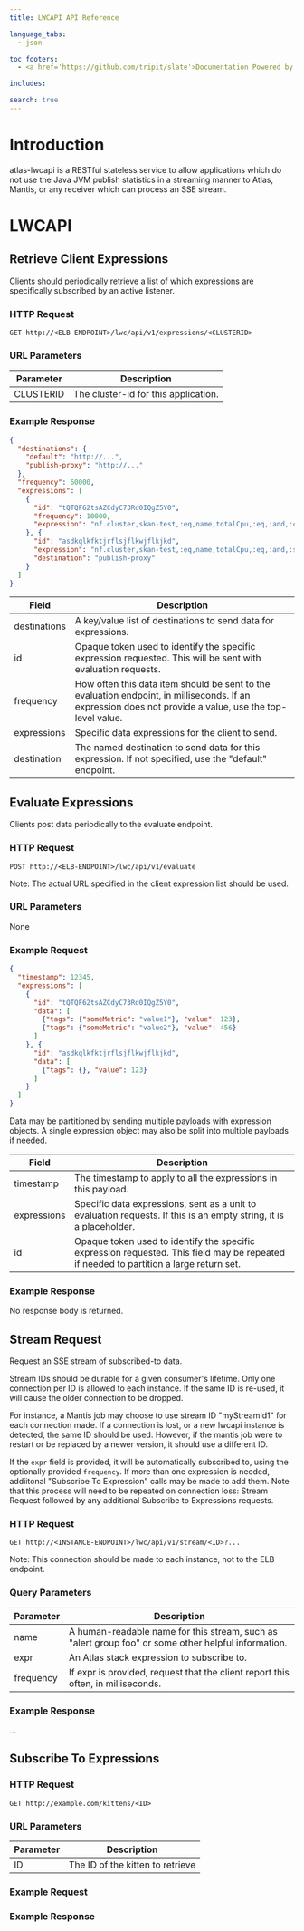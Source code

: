 ```yaml
---
title: LWCAPI API Reference

language_tabs:
  - json

toc_footers:
  - <a href='https://github.com/tripit/slate'>Documentation Powered by Slate</a>

includes:

search: true
---
```


# Introduction

atlas-lwcapi is a RESTful stateless service to allow applications which do
not use the Java JVM publish statistics in a streaming manner to Atlas, Mantis,
or any receiver which can process an SSE stream.

# LWCAPI

## Retrieve Client Expressions

Clients should periodically retrieve a list of which expressions are
specifically subscribed by an active listener.

### HTTP Request

`GET http://<ELB-ENDPOINT>/lwc/api/v1/expressions/<CLUSTERID>`

### URL Parameters

Parameter | Description
--------- | -----------
CLUSTERID | The cluster-id for this application.

### Example Response

```json
{
  "destinations": {
    "default": "http://...",
    "publish-proxy": "http://..."
  },
  "frequency": 60000,
  "expressions": [
    {
      "id": "tQTQF62tsAZCdyC73Rd0IQgZ5Y0",
      "frequency": 10000,
      "expression": "nf.cluster,skan-test,:eq,name,totalCpu,:eq,:and,:count,(,someMetric,),:by"
    }, {
      "id": "asdkqlkfktjrflsjflkwjflkjkd",
      "expression": "nf.cluster,skan-test,:eq,name,totalCpu,:eq,:and,:sum",
      "destination": "publish-proxy"
    }
  ]
}
```

Field | Description
----- | -----------
destinations | A key/value list of destinations to send data for expressions.
id | Opaque token used to identify the specific expression requested.  This will be sent with evaluation requests.
frequency | How often this data item should be sent to the evaluation endpoint, in milliseconds.  If an expression does not provide a value, use the top-level value.
expressions | Specific data expressions for the client to send.
destination | The named destination to send data for this expression.  If not specified, use the "default" endpoint.

## Evaluate Expressions

Clients post data periodically to the evaluate endpoint.

### HTTP Request

`POST http://<ELB-ENDPOINT>/lwc/api/v1/evaluate`

<aside class="notice">
 Note: The actual URL specified in the client expression list should be used.
</aside>

### URL Parameters

None

### Example Request

```json
{
  "timestamp": 12345,
  "expressions": [
    {
      "id": "tQTQF62tsAZCdyC73Rd0IQgZ5Y0",
      "data": [
        {"tags": {"someMetric": "value1"}, "value": 123},
        {"tags": {"someMetric": "value2"}, "value": 456}
      ]
    }, {
      "id": "asdkqlkfktjrflsjflkwjflkjkd",
      "data": [
        {"tags": {}, "value": 123}
      ]
    }
  ]
}
```

Data may be partitioned by sending multiple payloads with expression objects.  A single expression object may also be
split into multiple payloads if needed.

Field | Description
----- | -----------
timestamp | The timestamp to apply to all the expressions in this payload.
expressions | Specific data expressions, sent as a unit to evaluation requests.  If this is an empty string, it is a placeholder.
id | Opaque token used to identify the specific expression requested.  This field may be repeated if needed to partition a large return set.

### Example Response

No response body is returned.

## Stream Request

Request an SSE stream of subscribed-to data.

Stream IDs should be durable for a given consumer's lifetime.  Only one connection per ID is allowed to each instance.
If the same ID is re-used, it will cause the older connection to be dropped.

For instance, a Mantis job may choose to use stream ID "myStreamId1" for each connection made.  If a connection is lost, or a
new lwcapi instance is detected, the same ID should be used.  However, if the mantis job were to restart or be replaced by a
newer version, it should use a different ID.

If the `expr` field is provided, it will be automatically subscribed to, using the optionally provided `frequency`.
If more than one expression is needed, addiitonal "Subscribe To Expression" calls may be made to add them.  Note that
this process will need to be repeated on connection loss: Stream Request followed by any additional Subscribe to Expressions
requests.

### HTTP Request

`GET http://<INSTANCE-ENDPOINT>/lwc/api/v1/stream/<ID>?...`

<aside class="notice">
 Note:  This connection should be made to each instance, not to the ELB endpoint.
</aside>

### Query Parameters

Parameter | Description
--------- | -----------
name | A human-readable name for this stream, such as "alert group foo" or some other helpful information.
expr | An Atlas stack expression to subscribe to.
frequency | If expr is provided, request that the client report this often, in milliseconds.

### Example Response

...

## Subscribe To Expressions

### HTTP Request

`GET http://example.com/kittens/<ID>`

### URL Parameters

Parameter | Description
--------- | -----------
ID | The ID of the kitten to retrieve

### Example Request

### Example Response
